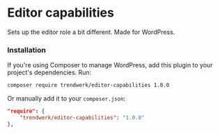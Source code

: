 Editor capabilities
===================

Sets up the editor role a bit different. Made for WordPress.

### Installation
If you're using Composer to manage WordPress, add this plugin to your project's dependencies. Run:
```sh
composer require trendwerk/editor-capabilities 1.0.0
```

Or manually add it to your `composer.json`:
```json
"require": {
	"trendwerk/editor-capabilities": "1.0.0"
},
```
